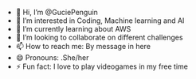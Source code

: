 - 👋 Hi, I’m @GuciePenguin
- 👀 I’m interested in Coding, Machine learning and AI
- 🌱 I’m currently learning about AWS
- 💞️ I’m looking to collaborate on different challenges
- 📫 How to reach me: By message in here
- 😄 Pronouns: .She/her
- ⚡ Fun fact: I love to play videogames in my free time

<!---
GuciePenguin/GuciePenguin is a ✨ special ✨ repository because its `README.md` (this file) appears on your GitHub profile.
You can click the Preview link to take a look at your changes.
--->
